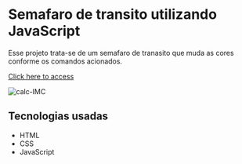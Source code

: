 # Semafaro de transito utilizando JavaScript

Esse projeto trata-se de um semafaro de tranasito que muda as cores conforme os comandos acionados.

[Click here to access](https://)


![calc-IMC](https://cf5-4bf6-4369-bca5-7ea4109ca09b)


## Tecnologias usadas

- HTML
- CSS
- JavaScript
